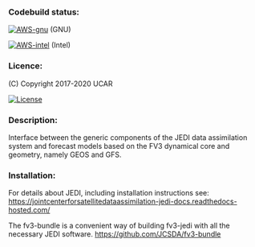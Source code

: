 ### Codebuild status:

[![AWS-gnu](https://codebuild.us-east-1.amazonaws.com/badges?uuid=eyJlbmNyeXB0ZWREYXRhIjoiUEFLOXlGNjI2OUYybE9RTncyWS9hRjhXMGVXOXdKTUh1aVNuempFRHRMRjA1dmd5UDRienNaa2x6MDFHcWhhYmwvUmtRcnA5Y0FsbG8zS0xib3NtYTkwPSIsIml2UGFyYW1ldGVyU3BlYyI6Iks4Zkx2S3FKZGhwbXZzeEwiLCJtYXRlcmlhbFNldFNlcmlhbCI6MX0%3D&branch=develop)](https://us-east-1.console.aws.amazon.com/codesuite/codebuild/projects/automated-testing-fv3-gnu/history) (GNU)

[![AWS-intel](https://codebuild.us-east-1.amazonaws.com/badges?uuid=eyJlbmNyeXB0ZWREYXRhIjoiVHRMaWZsV1VSd2luTzM1eEhwS0VjRWx3ajNHSTBkRThLZzFaWnJVQ3VBTkJGY0wwazllSHJXVVRVM3BLTlo5YUtWZ0N5Z2hNWTlOU1M1WWJMVklBeEZNPSIsIml2UGFyYW1ldGVyU3BlYyI6IlFpOVlIWFFGOXo3UlhnQlAiLCJtYXRlcmlhbFNldFNlcmlhbCI6MX0%3D&branch=develop)](https://us-east-1.console.aws.amazon.com/codesuite/codebuild/projects/automated-testing-fv3-intel/history) (Intel)

### Licence:

(C) Copyright 2017-2020 UCAR

[![License](https://img.shields.io/badge/License-Apache%202.0-blue.svg)](https://opensource.org/licenses/Apache-2.0)

### Description:

Interface between the generic components of the JEDI data assimilation system and forecast models based on the FV3 dynamical core and geometry, namely GEOS and GFS.

### Installation:

For details about JEDI, including installation instructions see: https://jointcenterforsatellitedataassimilation-jedi-docs.readthedocs-hosted.com/

The fv3-bundle is a convenient way of building fv3-jedi with all the necessary JEDI software. https://github.com/JCSDA/fv3-bundle



